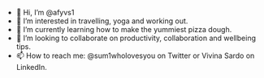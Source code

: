 - 👋 Hi, I’m @afyvs1
- 👀 I’m interested in travelling, yoga and working out.
- 🌱 I’m currently learning how to make the yummiest pizza dough.
- 💞️ I’m looking to collaborate on productivity, collaboration and wellbeing tips.
- 📫 How to reach me: @sum1wholovesyou on Twitter or Vivina Sardo on LinkedIn.

<!---
afyvs1/afyvs1 is a ✨ special ✨ repository because its `README.md` (this file) appears on your GitHub profile.
You can click the Preview link to take a look at your changes.
--->
